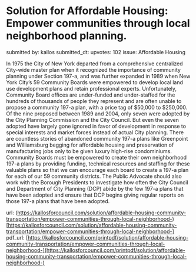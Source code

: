 # Solution for Affordable Housing: Empower communities through local neighborhood planning. #

submitted by: kallos
submitted_dt: 
upvotes: 102
issue: Affordable Housing

In 1975 the City of New York departed from a comprehensive centralized City-wide master plan when it recognized the importance of community planning under Section 197-a, and was further expanded in 1989 when New York City’s 59 Community Boards were empowered to develop local land use development plans and retain professional experts. Unfortunately, Community Board offices are under-funded and under-staffed for the hundreds of thousands of people they represent and are often unable to propose a community 197-a plan, with a price tag of $50,000 to $250,000. Of the nine proposed between 1989 and 2004, only seven were adopted by the City Planning Commission and the City Council. But even the seven adopted have largely gone ignored in favor of development in response to special interests and market forces instead of actual City planning. There are countless stories of abandoned community 197-a plans like Greenpoint and Williamsburg begging for affordable housing and preservation of manufacturing jobs only to be given luxury high-rise condominiums.
Community Boards must be empowered to create their own neighborhood 197-a plans by providing funding, technical resources and staffing for these valuable plans so that we can encourage each board to create a 197-a plan for each of our 59 community districts. The Public Advocate should also work with the Borough Presidents to investigate how often the City Council and Department of City Planning (DCP) abide by the few 197-a plans that have been adopted and ensure that DCP begins giving regular reports on those 197-a plans that have been adopted.

url: (https://kallosforcouncil.com/solution/affordable-housing-community-transportation/empower-communities-through-local-neighborhood-)[https://kallosforcouncil.com/solution/affordable-housing-community-transportation/empower-communities-through-local-neighborhood-]
pdf_url: [https://kallosforcouncil.com/printpdf/solution/affordable-housing-community-transportation/empower-communities-through-local-neighborhood-](https://kallosforcouncil.com/printpdf/solution/affordable-housing-community-transportation/empower-communities-through-local-neighborhood-)